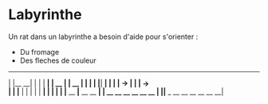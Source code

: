 # Labyrinthe

Un rat dans un labyrinthe a besoin d'aide pour s'orienter :

* Du fromage
* Des fleches de couleur
__ __ __ __ __ __ __ __ __
| |__    __|  |           |
|  __| 	 |   __           |
|  __	 |  |  |	  |
|__|   __|  |  |	  |
 __-> |__   |  |	->	
|  |  |__   |  |	  |
|  |   __|  |  |		  |	
|  |__ __ __|__   __ __ __|
|   __ __ __ __ __   __ __|	
|__|__ _ __ __ __ __ __ __|
